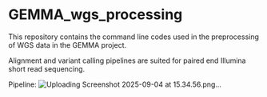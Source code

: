 # GEMMA_wgs_processing

This repository contains the command line codes used in the preprocessing of WGS data in the GEMMA project. 

Alignment and variant calling pipelines are suited for paired end Illumina short 
read sequencing.

Pipeline:
![Uploading Screenshot 2025-09-04 at 15.34.56.png…]()

